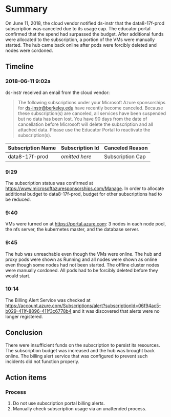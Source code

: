 # Summary

On June 11, 2018, the cloud vendor notified ds-instr that the data8-17f-prod subscription was canceled due to its usage cap. The educator portal confirmed that the spend had surpassed the budget. After additional funds were allocated to the subscription, a portion of the VMs were manually started. The hub came back online after pods were forcibly deleted and nodes were cordoned.

## Timeline

### 2018-06-11 9:02a

ds-instr received an email from the cloud vendor:

> The following subscriptions under your Microsoft Azure sponsorships for ds-instr@berkeley.edu have recently become canceled.
> Because these subscription(s) are canceled, all services have been suspended but no data has been lost. You have 90 days from the date of cancellation before Microsoft will delete the subscription and all attached data. Please use the Educator Portal to reactivate the subscription(s).

| Subscription Name | Subscription Id | Canceled Reason       |
| ----------------- | --------------- | --------------------- |
| data8-17f-prod    | *omitted here*  | Subscription Cap      |

### 9:29

The subscription status was confirmed at https://www.microsoftazuresponsorships.com/Manage. In order to allocate additional budget to data8-17f-prod, budget for other subscriptions had to be reduced.

### 9:40

VMs were turned on at https://portal.azure.com: 3 nodes in each node pool, the nfs server, the kubernetes master, and the database server.

### 9:45

The hub was unreachable even though the VMs were online. The hub and proxy pods were shown as Running and all nodes were shown as online even though some nodes had not been started. The offline cluster nodes were manually cordoned. All pods had to be forcibly deleted before they would start.

### 10:14

The Billing Alert Service was checked at https://account.azure.com/Subscriptions/alert?subscriptionId=06f94ac5-b029-411f-8896-411f3c6778b4 and it was discovered that alerts were no longer registered.

## Conclusion

There were insufficient funds on the subscription to persist its resources. The subscription budget was increased and the hub was brought back online. The billing alert service that was configured to prevent such incidents did not function properly.

## Action items

### Process

1. Do not use subscription portal billing alerts.
1. Manually check subscription usage via an unattended process.
